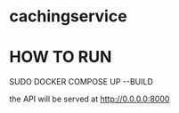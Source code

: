 # cachingservice
# HOW TO RUN
SUDO DOCKER COMPOSE UP --BUILD

the API will be served at http://0.0.0.0:8000

